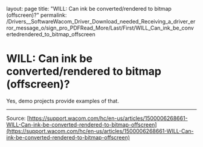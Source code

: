 layout: page
title: "WILL: Can ink be converted/rendered to bitmap (offscreen)?"
permalink: /Drivers__SoftwareWacom_Driver_Download_needed_Receiving_a_driver_error_message_o/sign_pro_PDFRead_More/Last/First/WILL_Can_ink_be_convertedrendered_to_bitmap_offscreen

# WILL: Can ink be converted/rendered to bitmap (offscreen)?

Yes, demo projects provide examples of that.

---
Source: [https://support.wacom.com/hc/en-us/articles/1500006268661-WILL-Can-ink-be-converted-rendered-to-bitmap-offscreen](https://support.wacom.com/hc/en-us/articles/1500006268661-WILL-Can-ink-be-converted-rendered-to-bitmap-offscreen)
